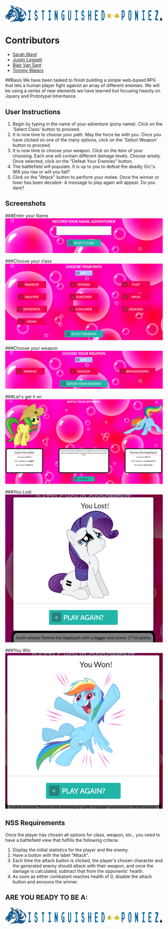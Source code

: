 ![logo](img/dispony1.png)

# Contributors
* [Sarah Ward](https://github.com/sward42)
* [Justin Leggett](https://github.com/justinal64)
* [Blair Van Sant](https://github.com/blairvansant)
* [Tommy Waters](https://github.com/thomaswaters05)

##Basis
We have been tasked to finish building a simple web-based RPG that lets a human player fight against an array of different enemies. We will be using a series of new elements we have learned but focusing heavily on Jquery and Prototypal Inheritance.

## User Instructions

1. Begin by typing in the name of your adventure (pony name). Click on the 'Select Class' button to proceed.
1. It is now time to choose your path. May the force be with you. Once you have clicked on one of the many options, click on the 'Select Weapon' button to proceed.
1. It is now time to choose your weapon. Click on the item of your choosing. Each one will contain different damage levels. Choose wisely. Once selected, click on the "Defeat Your Enemies" button.
1. The battlefield will populate. It is up to you to defeat the deadly Orc's. Will you rise or will you fall?
1. Click on the "Attack" button to perform your melee. Once the winner or loser has been decided- A message to play again will appear. Do you dare?

## Screenshots
###Enter your Name
![Entername](img/Entername.png)

###Choose your class
![Chooseclass](img/Chooseclass.png)

###Choose your weapon
![Chooseweapon](img/Chooseweapon.png)

###Let's get it on
![Battlepage](img/Battlepage.png)

###You Lost
![YouLost](img/Youlost.png)

###You Win
![Youwin](img/Youwin.png)

## NSS Requirements

Once the player has chosen all options for class, weapon, etc., you need to have a battlefield view that fulfills the following criteria:

1. Display the initial statistics for the player and the enemy.
1. Have a button with the label "Attack".
1. Each time the attack button is clicked, the player's chosen character and the generated enemy should attack with their weapon, and once the damage is calculated, subtract that from the opponents' health.
1. As soon as either combatant reaches health of 0, disable the attack button and annouce the winner.

## ARE YOU READY TO BE A:
![logo](img/dispony1.png)




